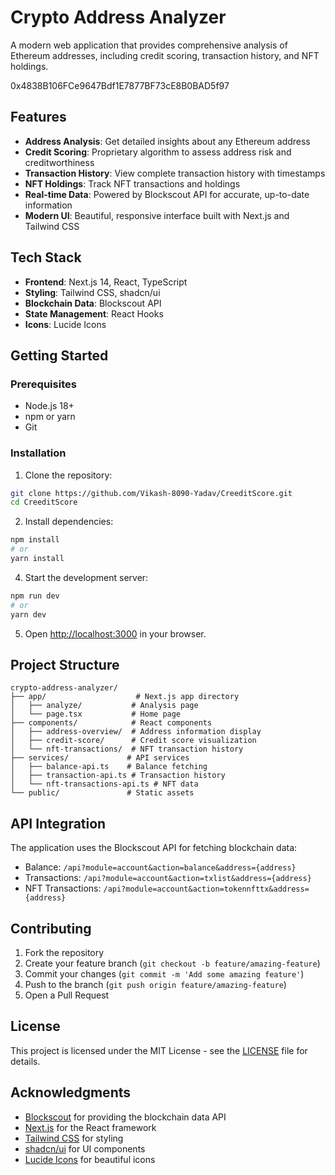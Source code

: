 # Crypto Address Analyzer

A modern web application that provides comprehensive analysis of Ethereum addresses, including credit scoring, transaction history, and NFT holdings.

0x4838B106FCe9647Bdf1E7877BF73cE8B0BAD5f97
## Features

- **Address Analysis**: Get detailed insights about any Ethereum address
- **Credit Scoring**: Proprietary algorithm to assess address risk and creditworthiness
- **Transaction History**: View complete transaction history with timestamps
- **NFT Holdings**: Track NFT transactions and holdings
- **Real-time Data**: Powered by Blockscout API for accurate, up-to-date information
- **Modern UI**: Beautiful, responsive interface built with Next.js and Tailwind CSS

## Tech Stack

- **Frontend**: Next.js 14, React, TypeScript
- **Styling**: Tailwind CSS, shadcn/ui
- **Blockchain Data**: Blockscout API
- **State Management**: React Hooks
- **Icons**: Lucide Icons

## Getting Started

### Prerequisites

- Node.js 18+ 
- npm or yarn
- Git

### Installation

1. Clone the repository:
```bash
git clone https://github.com/Vikash-8090-Yadav/CreeditScore.git
cd CreeditScore
```

2. Install dependencies:
```bash
npm install
# or
yarn install
```


4. Start the development server:
```bash
npm run dev
# or
yarn dev
```

5. Open [http://localhost:3000](http://localhost:3000) in your browser.

## Project Structure

```
crypto-address-analyzer/
├── app/                    # Next.js app directory
│   ├── analyze/           # Analysis page
│   └── page.tsx           # Home page
├── components/            # React components
│   ├── address-overview/  # Address information display
│   ├── credit-score/      # Credit score visualization
│   └── nft-transactions/  # NFT transaction history
├── services/             # API services
│   ├── balance-api.ts    # Balance fetching
│   ├── transaction-api.ts # Transaction history
│   └── nft-transactions-api.ts # NFT data
└── public/               # Static assets
```

## API Integration

The application uses the Blockscout API for fetching blockchain data:

- Balance: `/api?module=account&action=balance&address={address}`
- Transactions: `/api?module=account&action=txlist&address={address}`
- NFT Transactions: `/api?module=account&action=tokennfttx&address={address}`

## Contributing

1. Fork the repository
2. Create your feature branch (`git checkout -b feature/amazing-feature`)
3. Commit your changes (`git commit -m 'Add some amazing feature'`)
4. Push to the branch (`git push origin feature/amazing-feature`)
5. Open a Pull Request

## License

This project is licensed under the MIT License - see the [LICENSE](LICENSE) file for details.

## Acknowledgments

- [Blockscout](https://blockscout.com/) for providing the blockchain data API
- [Next.js](https://nextjs.org/) for the React framework
- [Tailwind CSS](https://tailwindcss.com/) for styling
- [shadcn/ui](https://ui.shadcn.com/) for UI components
- [Lucide Icons](https://lucide.dev/) for beautiful icons 
